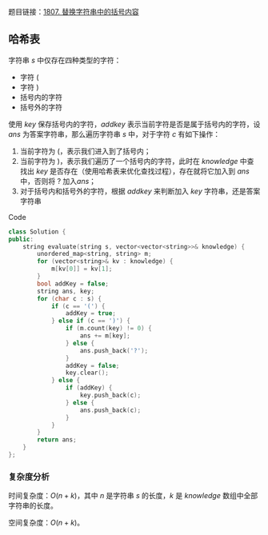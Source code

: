 题目链接：[1807. 替换字符串中的括号内容](https://leetcode.cn/problems/evaluate-the-bracket-pairs-of-a-string/)

## 哈希表

字符串 $s$ 中仅存在四种类型的字符：

- 字符 $($
- 字符 $)$
- 括号内的字符
- 括号外的字符

使用 $key$ 保存括号内的字符，$addkey$ 表示当前字符是否是属于括号内的字符，设 $ans$ 为答案字符串，那么遍历字符串 $s$ 中，对于字符 $c$ 有如下操作：

1. 当前字符为 $($，表示我们进入到了括号内；
2. 当前字符为 $)$，表示我们遍历了一个括号内的字符，此时在 $knowledge$ 中查找出 $key$ 是否存在（使用哈希表来优化查找过程），存在就将它加入到 $ans$ 中，否则将 $?$ 加入$ans$；
3. 对于括号内和括号外的字符，根据 $addkey$ 来判断加入 $key$ 字符串，还是答案字符串

Code

```c++
class Solution {
public:
    string evaluate(string s, vector<vector<string>>& knowledge) {
        unordered_map<string, string> m;
        for (vector<string>& kv : knowledge) {
            m[kv[0]] = kv[1];
        }
        bool addKey = false;
        string ans, key;
        for (char c : s) {
            if (c == '(') {
                addKey = true;
            } else if (c == ')') {
                if (m.count(key) != 0) {
                    ans += m[key];
                } else {
                    ans.push_back('?');
                }
                addKey = false;
                key.clear();
            } else {
                if (addKey) {
                    key.push_back(c);
                } else {
                    ans.push_back(c);
                }
            }
        }
        return ans;
    }
};
```

### 复杂度分析

时间复杂度：$O(n + k)$，其中 $n$ 是字符串 $s$ 的长度，$k$ 是 $knowledge$ 数组中全部字符串的长度。

空间复杂度：$O(n+k)$。